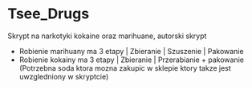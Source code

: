 # Tsee_Drugs
Skrypt na narkotyki kokaine oraz marihuane, autorski skrypt

- Robienie marihuany ma 3 etapy
| Zbieranie 
| Szuszenie 
| Pakowanie
- Robienie kokainy ma 3 etapy
| Zbieranie
| Przerabianie + pakowanie  (Potrzebna soda ktora mozna zakupic w sklepie ktory takze jest uwzgledniony w skryptcie)



